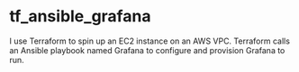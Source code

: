 # tf_ansible_grafana

I use Terraform to spin up an EC2 instance on an AWS VPC.  Terraform calls an Ansible playbook named Grafana to configure and provision Grafana to run.
